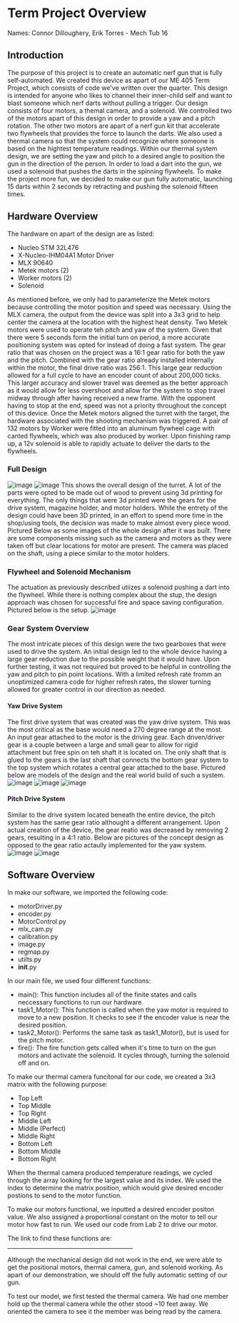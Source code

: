 # Term Project Overview
Names: Connor Dilloughery, Erik Torres - Mech Tub 16

## Introduction
The purpose of this project is to create an automatic nerf gun that is fully self-automated. We created this device as apart of our ME 405 Term Project, 
which consists of code we've written over the quarter. This design is intended for anyone who likes to channel their inner-child self and want to blast 
someone which nerf darts without pulling a trigger. Our design consists of four motors, a themal camera, and a solenoid. We controlled two of the motors 
apart of this design in order to provide a yaw and a pitch rotation. The other two motors are apart of a nerf gun kit that accelerate two flywheels that 
provides the force to launch the darts. We also used a thermal camera so that the system could recognize where someone is based on the hightest temperature 
readings. Within our thermal system design, we are setting the yaw and pitch to a desired angle to position the gun in the direction of the person. In 
order to load a dart into the gun, we used a solenoid that pushes the darts in the spinning flywheels. To make the project more fun, we decided to make 
our gun fully automatic, launching 15 darts within 2 seconds by retracting and pushing the solenoid fifteen times.

## Hardware Overview
The hardware on apart of the design are as listed:
  - Nucleo STM 32L476
  - X-Nucleo-IHM04A1 Motor Driver
  - MLX 90640 
  - Metek motors (2)
  - Worker motors (2) 
  - Solenoid
 
As mentioned before, we only had to parameterize the Metek motors because controlling the motor position and speed was necessary. Using the MLX camera, the output from the device was split into a 3x3 grid to help center the camera at the location with the highest heat density. Two Metek motors were used to operate teh pitch and yaw of the system. Given that there were 5 seconds form the initial turn on period, a more accurate positioning system was opted for instead of doing a fast system. The gear ratio that was chosen on the project was a 16:1 gear ratio for both the yaw and the pitch. Combined with the gear ratio already installed internally within the motor, the final drive ratio was 256:1. This large gear reduction allowed for a full cycle to have an encoder count of about 200,000 ticks. This larger accuracy and slower travel was deemed as the better approach as it would allow for less overshoot and allow for the system to stop travel midway through after having received a new frame. With the opponent having to stop at the end, speed was not a priority throughout the concept of this device. 
Once the Metek motors aligned the turret with the target, the hardware associated with the shooting  mechanism was triggered. A pair of 132 motors by Worker were fitted into an aluminum flywheel cage with canted flywheels, which was also produced by worker. Upon finishing ramp up, a 12v solenoid is able to rapidly actuate to deliver the darts to the flywheels. 

### Full Design 
![image](https://user-images.githubusercontent.com/122577773/226222147-2c329de2-7c2a-43a1-b06c-6d770caa4d86.png)
![image](https://user-images.githubusercontent.com/122577773/226222177-a3a2ce05-a930-434d-a38e-5b1ee39daafd.png)
This shows the overall design of the turret. A lot of the parts were opted to be made out of wood to prevent using 3d printing for everything. The only things that were 3d printed were the gears for the drive system, magazine holder, and motor holders. While the entrety of the design could have been 3D printed, in an effort to spend more time in the shop/using tools, the decision was made to make almost every piece wood. Pictured Below as some images of the whole design after it was built. There are some components missing such as the camera and motors as they were taken off but clear locations for motor are present. The camera was placed on the shaft, using a piece similar to the motor holders. 

### Flywheel and Solenoid Mechanism
The actuation as previously described utiizes a solenoid pushing a dart into the flywheel. While there is nothing complex about the stup, the design approach was chosen for successful fire and space saving configuration. Pictured below is the setup. 
![image](https://user-images.githubusercontent.com/122577773/226224302-dfea7306-ccb7-44fc-967d-1e093e078ce5.png)


### Gear System Overview
The most intricate pieces of this design were the two gearboxes that were used to drive the system. An initial design led to the whole device having a large gear reduction due to the possible weight that it would have. Upon further testing, it was not required but proved to be helpful in controlling the yaw and pitch to pin point locations. With a limited refresh rate fromm an unoptimized camera code for higher refresh rates, the slower turning allowed for greater control in our direction as needed. 
#### Yaw Drive System 
The first drive system that was created was the yaw drive system. This was the most critical as the base would need a 270 degree range at the most. An input gear attached to the motor is the driving gear. Each driven/driver gear is a couple between a large and small gear to allow for rigid attachment but free spin on teh shaft it is located on. The only shaft that is glued to the gears is the last shaft that connects the bottom gear system to the top system which rotates a central gear attached to the base. Pictured below are models of the design and the real world build of such a system.
![image](https://user-images.githubusercontent.com/122577773/226223103-f9b8210e-8913-4b44-94d6-b3a6368f1010.png)
![image](https://user-images.githubusercontent.com/122577773/226223153-54c3610a-7d69-4ed0-b1d3-7acd8ad44445.png)
![image](https://user-images.githubusercontent.com/122577773/226223186-d3170483-53c2-4aab-b7be-d50c03a3ed41.png)

#### Pitch Drive System 
Similar to the drive system located beneath the entire device, the pitch system has the same gear ratio althought a different arrangement. Upon actual creation of the device, the gear reatio was decreased by removing 2 gears, resulting in a 4:1 ratio. Below are pictures of the concept design as opposed to the gear ratio actaully implemented for the yaw system.
![image](https://user-images.githubusercontent.com/122577773/226223922-9f26c178-e1cf-418e-a4b6-d1f24dd1390d.png)
![image](https://user-images.githubusercontent.com/122577773/226223953-990da25f-60e1-4f4a-ab13-2a9d688169d4.png)


## Software Overview
In make our software, we imported the following code: 
  - motorDriver.py
  - encoder.py
  - MotorControl.py
  - mlx_cam.py 
  - calibration.py
  - image.py
  - regmap.py
  - utilts.py
  - __init__.py
 
 In our main file, we used four different functions:
  - main(): This function includes all of the finite states and calls neccessary functions to run our hardware. 
  - task1_Motor(): This function is called when the yaw motor is required to move to a new position. It checks to see if the encoder value is
    near the desired position.
  - task2_Motor(): Performs the same task as task1_Motor(), but is used for the pitch motor. 
  - fire(): The fire function gets called when it's time to turn on the gun motors and activate the solenoid. It cycles through, turning the solenoid 
    off and on. 
    
 To make our thermal camera funcitonal for our code, we created a 3x3 matrix with the following purpose:
  - Top Left
  - Top Middle
  - Top Right 
  - Middle Left
  - Middle (Perfect)
  - Middle Right
  - Bottom Left
  - Bottom Middle
  - Bottom Right

When the thermal camera produced temperature readings, we cycled through the array looking for the largest value and its index. We used the index to determine the matrix position, which would give desired encoder postions to send to the motor function. 

To make our motors functional, we inputted a desired encoder positon value. We also assigned a proportional constant on the motor to tell our motor how fast to run. We used our code from Lab 2 to drive our motor. 
    
 The link to find these functions are: ____________________________________________
 
 Although the mechanical design did not work in the end, we were able to get the positional motors, thermal camera, gun, and solenoid working. As apart 
 of our demonstration, we should off the fully automatic setting of our gun. 
 
 To test our model, we first tested the thermal camera. We had one member hold up the thermal camera while the other stood ~10 feet away. We oriented 
 the camera to see it the member was being read by the camera. 
 
